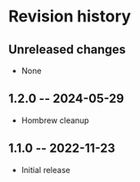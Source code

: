 # Revision history


## Unreleased changes

  * None


## 1.2.0 -- 2024-05-29

  * Hombrew cleanup


## 1.1.0 -- 2022-11-23

  * Initial release
